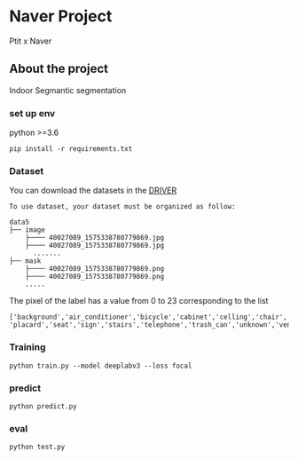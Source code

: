 # Naver Project
Ptit x Naver
## About the project
Indoor Segmantic segmentation

### set up env
python >=3.6

```
pip install -r requirements.txt
```
### Dataset
You can download the datasets in the [DRIVER](https://drive.google.com/drive/folders/1r0-Hu0WxwZBnL_WaNbg6S7uoD_4Ml9xi?usp=sharing)
```
To use dataset, your dataset must be organized as follow:
```
```
data5
├── image
    ├──── 40027089_1575338780779869.jpg
    ├──── 40027089_1575338780779869.jpg
      .......
├── mask
    ├──── 40027089_1575338780779869.png
    ├──── 40027089_1575338780779869.png
    .....
```
The pixel of the label has a value from 0 to 23 corresponding to the list
```
['background','air_conditioner','bicycle','cabinet','celling','chair','door','floor','guard_rail','light','monitor','person',
'placard','seat','sign','stairs','telephone','trash_can','unknown','vending_machine','wall','window','metro','shelf']
```

### Training

```
python train.py --model deeplabv3 --loss focal
```
### predict

```
python predict.py
```
### eval

```
python test.py
```
